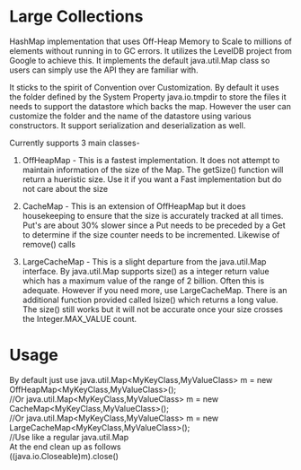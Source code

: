 Large Collections
================

HashMap implementation that uses Off-Heap Memory to Scale to millions of elements without running in to GC errors. 
It utilizes the LevelDB project from Google to achieve this. It implements the default java.util.Map class so users can 
simply use the API they are familiar with.

It sticks to the spirit of Convention over Customization. By default it uses the folder defined by the System Property 
java.io.tmpdir to store the files it needs to support the datastore which backs the map. However the user can customize the
folder and the name of the datastore using various constructors. It support serialization and deserialization as well. 

Currently supports 3 main classes-
1. OffHeapMap - This is a fastest implementation. It does not attempt to maintain information of the size of the Map. The
getSize() function will return a hueristic size. Use it if you want a Fast implementation but do not care about the size

2. CacheMap - This is an extension of OffHeapMap but it does housekeeping to ensure that the size is accurately tracked at
all times. Put's are about 30% slower since a Put needs to be preceded by a Get to determine if the size counter needs to be
incremented. Likewise of remove() calls

3. LargeCacheMap - This is a slight departure from the java.util.Map interface. By java.util.Map supports size() as a 
integer return value which has a maximum value of the range of 2 billion. Often this is adequate. However if you need more,
use LargeCacheMap. There is an additional function provided called lsize() which returns a long value. The size() still works
but it will not be accurate once your size crosses the Integer.MAX_VALUE count.

Usage
================

By default just use
java.util.Map<MyKeyClass,MyValueClass> m = new OffHeapMap<MyKeyClass,MyValueClass>();<br/>
//Or java.util.Map<MyKeyClass,MyValueClass> m = new CacheMap<MyKeyClass,MyValueClass>();<br/>
//Or java.util.Map<MyKeyClass,MyValueClass> m = new LargeCacheMap<MyKeyClass,MyValueClass>();<br/>
//Use like a regular java.util.Map<br/>
At the end clean up as follows<br/>
((java.io.Closeable)m).close()<br/>
